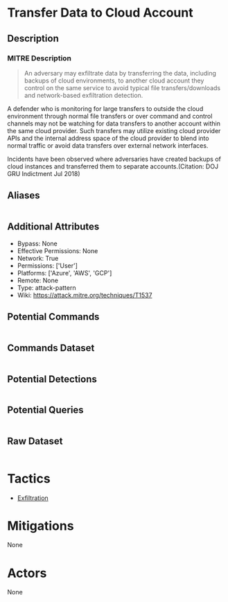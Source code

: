 
# Transfer Data to Cloud Account

## Description

### MITRE Description

> An adversary may exfiltrate data by transferring the data, including backups of cloud environments, to another cloud account they control on the same service to avoid typical file transfers/downloads and network-based exfiltration detection.

A defender who is monitoring for large transfers to outside the cloud environment through normal file transfers or over command and control channels may not be watching for data transfers to another account within the same cloud provider. Such transfers may utilize existing cloud provider APIs and the internal address space of the cloud provider to blend into normal traffic or avoid data transfers over external network interfaces.

Incidents have been observed where adversaries have created backups of cloud instances and transferred them to separate accounts.(Citation: DOJ GRU Indictment Jul 2018) 

## Aliases

```

```

## Additional Attributes

* Bypass: None
* Effective Permissions: None
* Network: True
* Permissions: ['User']
* Platforms: ['Azure', 'AWS', 'GCP']
* Remote: None
* Type: attack-pattern
* Wiki: https://attack.mitre.org/techniques/T1537

## Potential Commands

```

```

## Commands Dataset

```

```

## Potential Detections

```json

```

## Potential Queries

```json

```

## Raw Dataset

```json

```

# Tactics


* [Exfiltration](../tactics/Exfiltration.md)


# Mitigations

None

# Actors

None

